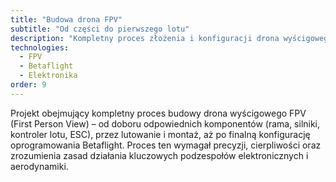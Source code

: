 ```yaml
---
title: "Budowa drona FPV"
subtitle: "Od części do pierwszego lotu"
description: "Kompletny proces złożenia i konfiguracji drona wyścigowego FPV od podstaw. Dobór komponentów, lutowanie, konfiguracja w Betaflight."
technologies:
  - FPV
  - Betaflight
  - Elektronika
order: 9
---
```


Projekt obejmujący kompletny proces budowy drona wyścigowego FPV (First Person View) – od doboru odpowiednich komponentów (rama, silniki, kontroler lotu, ESC), przez lutowanie i montaż, aż po finalną konfigurację oprogramowania Betaflight. Proces ten wymagał precyzji, cierpliwości oraz zrozumienia zasad działania kluczowych podzespołów elektronicznych i aerodynamiki.
